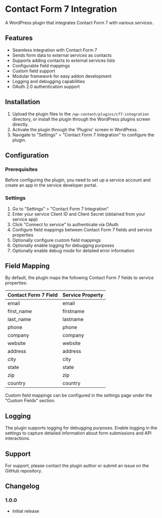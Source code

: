 # Contact Form 7 Integration

A WordPress plugin that integrates Contact Form 7 with various services.

## Features

- Seamless integration with Contact Form 7
- Sends form data to external services as contacts
- Supports adding contacts to external services lists
- Configurable field mappings
- Custom field support
- Modular framework for easy addon development
- Logging and debugging capabilities
- OAuth 2.0 authentication support

## Installation

1. Upload the plugin files to the `/wp-content/plugins/cf7-integration` directory, or install the plugin through the WordPress plugins screen directly.
2. Activate the plugin through the 'Plugins' screen in WordPress.
3. Navigate to "Settings" > "Contact Form 7 Integration" to configure the plugin.

## Configuration

### Prerequisites

Before configuring the plugin, you need to set up a service account and create an app in the service developer portal.

### Settings

1. Go to "Settings" > "Contact Form 7 Integration"
2. Enter your service Client ID and Client Secret (obtained from your service app)
3. Click "Connect to service" to authenticate via OAuth
4. Configure field mappings between Contact Form 7 fields and service properties
5. Optionally configure custom field mappings
6. Optionally enable logging for debugging purposes
7. Optionally enable debug mode for detailed error information

## Field Mapping

By default, the plugin maps the following Contact Form 7 fields to service properties:

| Contact Form 7 Field | Service Property |
|---------------------|------------------|
| email               | email            |
| first_name          | firstname        |
| last_name           | lastname         |
| phone               | phone            |
| company             | company          |
| website             | website          |
| address             | address          |
| city                | city             |
| state               | state            |
| zip                 | zip              |
| country             | country          |

Custom field mappings can be configured in the settings page under the "Custom Fields" section.

## Logging

The plugin supports logging for debugging purposes. Enable logging in the settings to capture detailed information about form submissions and API interactions.

## Support

For support, please contact the plugin author or submit an issue on the GitHub repository.

## Changelog

### 1.0.0
*   Initial release